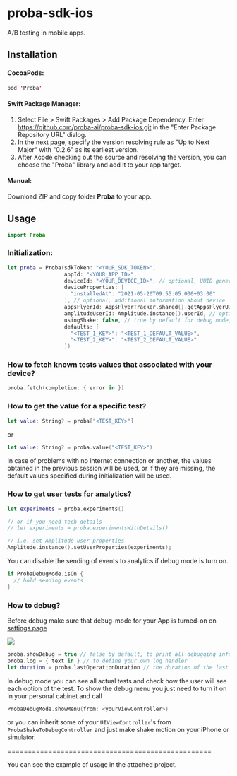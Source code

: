 # proba-sdk-ios

A/B testing in mobile apps.

## Installation

#### CocoaPods:

```swift
pod 'Proba'
```

#### Swift Package Manager:

1. Select File > Swift Packages > Add Package Dependency. Enter https://github.com/proba-ai/proba-sdk-ios.git in the "Enter Package Repository URL" dialog.
2. In the next page, specify the version resolving rule as "Up to Next Major" with "0.2.6" as its earliest version.
3. After Xcode checking out the source and resolving the version, you can choose the "Proba" library and add it to your app target.

#### Manual:

Download ZIP and copy folder **Proba** to your app.

## Usage

```swift
import Proba
```

### Initialization:

```swift
let proba = Proba(sdkToken: "<YOUR_SDK_TOKEN>",
                  appId: "<YOUR_APP_ID>",
                  deviceId: "<YOUR_DEVICE_ID>", // optional, UUID generated by default
                  deviceProperties: [
                    "installedAt": "2021-05-20T09:55:05.000+03:00"
                  ], // optional, additional information about device
                  appsFlyerId: AppsFlyerTracker.shared().getAppsFlyerUID(), // optional, if AppsFlyer integration is needed (import AppsFlyerLib before)
                  amplitudeUserId: Amplitude.instance().userId, // optional, if Amplitude integration is needed (import Amplitude before)
                  usingShake: false, // true by default for debug mode, turn it off if you are already using shake motion in your app for other purposes
                  defaults: [
                    "<TEST_1_KEY>": "<TEST_1_DEFAULT_VALUE>",
                    "<TEST_2_KEY>": "<TEST_2_DEFAULT_VALUE>"
                  ])
```

### How to fetch known tests values that associated with your device?

```swift
proba.fetch(completion: { error in })
```

### How to get the value for a specific test?

```swift
let value: String? = proba["<TEST_KEY>"]
```

or

```swift
let value: String? = proba.value("<TEST_KEY>")
```

In case of problems with no internet connection or another, the values obtained in the previous session will be used, or if they are missing, the default values specified during initialization will be used.

### How to get user tests for analytics?

```swift
let experiments = proba.experiments()

// or if you need tech details
// let experiments = proba.experimentsWithDetails()

// i.e. set Amplitude user properties
Amplitude.instance().setUserProperties(experiments);
```

You can disable the sending of events to analytics if debug mode is turn on.

```swift
if ProbaDebugMode.isOn {
  // hold sending events
}
```

### How to debug?

Before debug make sure that debug-mode for your App is turned-on on [settings page](https://app.proba.ai/ab/settings)

![](https://imgproxy.proba.ai/9ACImnEbmsO822dynjTjcC_B8aXzbbpPQsOgop2PlBs//aHR0cHM6Ly9hcHBib29zdGVyLWNsb3VkLnMzLmV1LWNlbnRyYWwtMS5hbWF6b25hd3MuY29tLzk0N2M5NzdmLTAwY2EtNDA1Yi04OGQ4LTAzOTM4ZjY4OTAzYi5wbmc.png)

```swift
proba.showDebug = true // false by default, to print all debugging info in the console
proba.log = { text in } // to define your own log handler
let duration = proba.lastOperationDuration // the duration of the last operation in seconds
```

In debug mode you can see all actual tests and check how the user will see each option of the test.
To show the debug menu you just need to turn it on in your personal cabinet and call

```swift
ProbaDebugMode.showMenu(from: <yourViewController>)
```

or you can inherit some of your `UIViewController`'s from `ProbaShakeToDebugController` and just make shake motion on your iPhone or simulator.

==================================================

You can see the example of usage in the attached project.
